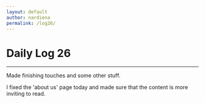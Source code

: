 ```yaml
---
layout: default
author: nardiena
permalink: /log26/
---
```

# Daily Log 26
-----

Made finishing touches and some other stuff.

I fixed the 'about us' page today and made sure that the content is more inviting to read.

<!-- I also realized that for some reason, my 'posts' folder in my directory in the Sandbox folder was missing - it may have accidentally gotten deleted yesterday after the last time I pushed since it was working then - so I copied all my posts from my personal repo to the group repo again. -->
